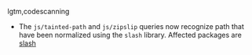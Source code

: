 lgtm,codescanning
* The `js/tainted-path` and `js/zipslip` queries now recognize path that have been
  normalized using the `slash` library.
    Affected packages are
    [slash](https://npmjs.com/package/slash)
